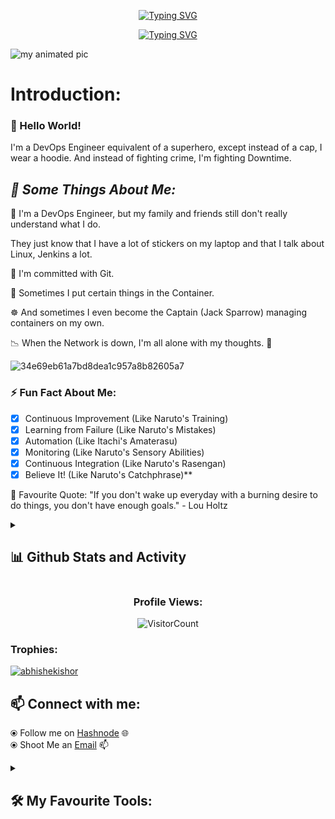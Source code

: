<p align="center">
<a href="https://git.io/typing-svg"><img src="https://readme-typing-svg.demolab.com?font=Dancing+Script&weight=500&pause=000&center=true&vCenter=true&multiline=true&repeat=false&width=435&lines=Abhishek+Kishor" alt="Typing SVG" /></a>

</p>

<p align="center">
  <a href="https://git.io/typing-svg"><img src="https://readme-typing-svg.demolab.com?font=Dancing+Script&weight=500&pause=1000&center=true&vCenter=true&width=435&lines=A+passionate+DevOps+Engineer+From+India;Welcome+To+My+World;Always+learning+something+new" alt="Typing SVG" /></a>
</p>

<p align="center">

![my animated pic](https://github.com/abhishekishor/abhishekishor/assets/121818867/fb0879c1-7e03-4b7d-b9d3-75c860eeb523)

</p>

# Introduction:

<p align="center" >
  <samp>
    
   ### 👋 Hello World!

I'm a DevOps Engineer equivalent of a superhero, except instead of a cap, I wear a hoodie. And instead of fighting crime, I'm fighting Downtime.

## *🧐 Some Things About Me:*

🤔 I'm a DevOps Engineer, but my family and friends still don't really understand what I do.

They just know that I have a lot of stickers on my laptop and that I talk about Linux, Jenkins a lot.

💓 I'm committed with Git.

🐳 Sometimes I put certain things in the Container.

☸ And sometimes I even become the Captain (Jack Sparrow) managing containers on my own.

📉 When the Network is down, I'm all alone with my thoughts. 🥹

![34e69eb61a7bd8dea1c957a8b82605a7](https://github.com/abhishekishor/abhishekishor/assets/121818867/91421f19-0f67-4085-846d-e1e980381738)

### ⚡ Fun Fact About Me:
- [x] Continuous Improvement (Like Naruto's Training)
- [x] Learning from Failure (Like Naruto's Mistakes)
- [x] Automation (Like Itachi's Amaterasu)
- [x] Monitoring (Like Naruto's Sensory Abilities)
- [x] Continuous Integration (Like Naruto's Rasengan)
- [x] Believe It! (Like Naruto's Catchphrase)**

💬 Favourite Quote: "If you don't wake up everyday with a burning desire to do things, you don't have enough goals." - Lou Holtz
  </samp>
  <br/>
</p>

<details> 
  <summary><h2>📊 Github Stats and Activity</h2></summary>

<h3>🔥 Streak Stats</h3>

<p align="center"><img align="center" src="https://github-readme-streak-stats.herokuapp.com/?user=abhishekishor&theme=highcontrast" alt="abhishekishor" /></p>

<h3>💻 GitHub Profile Stats</h3>

<p align="center"><img align="center"

![Abhishek's GitHub stats](https://github-readme-stats.vercel.app/api?username=abhishekishor&show_icons=true&theme=radical)

</p>

<p align="center"><img align="center"

  </p>

   
                    
<h3>📈 My Contributions</h3>

<p align="center"><img align="center"
   
<p>&nbsp;<img align="center" src="http://github-profile-summary-cards.vercel.app/api/cards/profile-details?username=abhishekishor&theme=highcontrast" alt="abhishekishor" /></p>

</p>
  
</details>
 
<h3 align="Center">Profile Views:</h3>

<p align="center"><img align="center"
  
  ![VisitorCount](https://profile-counter.glitch.me/abhishekishor/count.svg) </p>

### Trophies:

<p align="left"> <a href="https://github.com/ryo-ma/github-profile-trophy"><img src="https://github-profile-trophy.vercel.app/?username=abhishekishor" alt="abhishekishor" /></a> </p>

## 📫 Connect with me: 

  ⦿ Follow me on [Hashnode](https://fromroadtodevops.co/about) 🌐 <br>
  ⦿ Shoot Me an [Email](mailto:kishoravishek@gmail.com) 📫 <br>






<details> 

  <summary><h2>🛠️ My Favourite Tools:</h2></summary>

<h3>👨‍💻 Operating System</h3>

<p>

<img src="https://upload.wikimedia.org/wikipedia/commons/thumb/3/3c/TuxFlat.svg/640px-TuxFlat.svg.png" alt="Linux" width="40" height="45"/> &nbsp;&nbsp;&nbsp;&nbsp;&nbsp;<img src="https://upload.wikimedia.org/wikipedia/commons/thumb/b/b6/Cropped-Windows10-icon.png/640px-Cropped-Windows10-icon.png" alt="Windows" width="40" height="45"/>

  
</p>


<h3>👨‍💻 Version Control System</h3>

<p>

<a href="https://git-scm.com/" target="_blank" rel="noreferrer"> <img src="https://www.vectorlogo.zone/logos/git-scm/git-scm-icon.svg" alt="Git" width="40" height="40"/> </a>
  
</p>

<h3>👨‍💻 Containerization System</h3>

<p>

<img src="https://upload.wikimedia.org/wikipedia/commons/4/4e/Docker_%28container_engine%29_logo.svg" alt="Docker" width="100" height="25">

</p>

<h3>👨‍💻Container Orchestration System</h3>

<p>

<a href="https://kubernetes.io" target="_blank" rel="noreferrer"> <img src="https://www.vectorlogo.zone/logos/kubernetes/kubernetes-icon.svg" alt="Kubernetes" width="40" height="40"/> </a>

</p>


<h3>👨‍💻 Automation Server</h3>

<p>

<img src="https://www.vectorlogo.zone/logos/jenkins/jenkins-icon.svg" alt="Jenkins" width="50" height="60"/>

</p>

<h3>👨‍💻 Scripting</h3>

<p>

<img src="https://www.vectorlogo.zone/logos/shell/shell-icon.svg" alt="Shell" width="40">

</p>






<details>

<summary><h3>👨‍💻 Cloud Infrastructure</h3></summary>

<p>

<img src="https://upload.wikimedia.org/wikipedia/commons/thumb/9/93/Amazon_Web_Services_Logo.svg/640px-Amazon_Web_Services_Logo.svg.png" alt="AWS Logo" width="40">

</p>


<h4>👨‍💻 AWS Network and Content Delivery</h4>

<p>

<img src="https://symbols.getvecta.com/stencil_9/19_amazon-vpc.5a236e258b.svg" alt="AWS VPC Logo" width="40"> &nbsp;&nbsp;&nbsp;&nbsp;&nbsp; <img src="https://symbols.getvecta.com/stencil_20/4_amazon-route-53.997d2f10f7.svg" alt="AWS Route53" width="40">

</p>


<h4>👨‍💻 AWS Storage</h4>

<p>

<img src="https://symbols.getvecta.com/stencil_24/8_s3-bucket-with-objects.8e17c9b9e5.svg" alt="AWS S3" width="40">

</p>

<h4>👨‍💻 Security, Identity, & Compliance</h4>

<p>

<img src="https://res.cloudinary.com/hy4kyit2a/f_auto,fl_lossy,q_70/learn/modules/aws-cloud-security/control-access-with-aws-identity-and-access-management/images/3d5ecfeab35e8dfc1eb781f7880fafc9_99-c-15-ccc-fe-5-e-4-d-8-f-bcfc-193197-b-9-dc-7-b.png" alt="AWS IAM" width="40">

</p>

<h4>👨‍💻 Container Services</h4>

<p>

<img src="https://noname.work/wp-content/uploads/2019/04/ECS_icon.png" alt="AWS ECS" width="40"> &nbsp;&nbsp;&nbsp;&nbsp;&nbsp;<img src="https://acloudxpert.com/wp-content/uploads/2020/04/Amazon-Elastic-Kubernetes-Service@4x.png" alt="AWS EKS" width="40"> &nbsp;&nbsp;&nbsp;&nbsp;&nbsp;<img src="https://acloudxpert.com/wp-content/uploads/2020/04/Amazon-EC2-Container-Registry@4x.png" alt="AWS ECR" width="40"> 

</p>



  </details>
  
</details>
